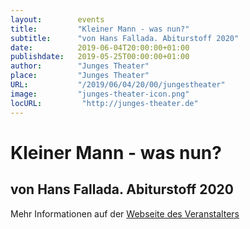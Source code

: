 ```yaml
---
layout:        events
title:         "Kleiner Mann - was nun?"
subtitle:      "von Hans Fallada. Abiturstoff 2020"
date:          2019-06-04T20:00:00+01:00
publishdate:   2019-05-25T00:00:00+01:00
author:        "Junges Theater"
place:         "Junges Theater"
URL:           "/2019/06/04/20/00/jungestheater"
image:         "junges-theater-icon.png"
locURL:         "http://junges-theater.de"
---
```


Kleiner Mann - was nun?
===========

von Hans Fallada. Abiturstoff 2020
-----------



Mehr Informationen auf der [Webseite des Veranstalters](http://www.junges-theater.de/content/index.php?id=680)
